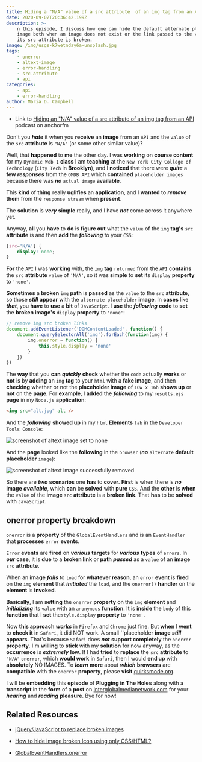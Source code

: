```yaml
---
title: Hiding a "N/A" value of a src attribute  of an img tag from an API
date: 2020-09-02T20:36:42.199Z
description: >-
    n this episode, I discuss how one can hide the default alternate placeholder
    image both when an image does not exist or the link passed to the value of
    its src attribute is broken.
image: /img/usgs-k7wetnday6a-unsplash.jpg
tags:
    - onerror
    - altext-image
    - error-handling
    - src-attribute
    - api
categories:
    - api
    - error-handling
author: Maria D. Campbell
---
```


-   Link to
    [Hiding an "N/A" value of a src attribute of an img tag from an API](https://anchor.fm/maria-campbell/episodes/Hiding-an-NA-value-of-a-src-attribute-of-an-img-tag-from-an-API-ej1g1i)
    podcast on anchorfm

Don't you **_hate_** it when you **receive** an **image** from an `API` and the
`value` of the `src` **attribute** is `"N/A"` (or some other similar value)?

Well, that **happened** to **me** the other day. I was **working** on **course
content** for my `Dynamic Web 1` **class** I am **teaching** at the
`New York City College of Technology` (`City Tech` in **Brooklyn**), and I
**noticed** that there were **_quite_** a **few** **_responses_** from the
`OMDB API` which **contained** `placeholder images` because there was **_no_**
`actual image` **available**.

This **kind** of **thing** really **uglifies** an **application**, and I
**wanted** to **_remove_** **them** from the `response stream` when **present**.

The **solution** is **_very_** **simple** really, and I have **_not_** come
across it anywhere yet.

Anyway, **all** you **have** to **do** is **figure out** what the `value` of the
`img` **tag's** `src` **attribute** is and then **add** the **_following_** to
your `CSS`:

```css
[src='N/A'] {
    display: none;
}
```

**For** the `API` I was **working** with, the `img` **tag** `returned` from the
`API` **contains** the `src` **attribute** `value` of `'N/A'`, so it was
**simple** to **set** its `display` **property** to `'none'`.

**Sometimes** a **broken** `img` **path** is **passed** as the `value` to the
`src` **attribute**, so those **_still_** **appear** with the
`alternate placeholder` **image**. In **cases** like **_that_**, you **have** to
**use** a **bit** of `JavaScript`. I **use** the **_following_** **code** to
**set** the **broken image's** `display` **property** to `'none'`:

```js
// remove img src broken links
document.addEventListener('DOMContentLoaded', function() {
    document.querySelectorAll('img').forEach(function(img) {
        img.onerror = function() {
            this.style.display = 'none'
        }
    })
})
```

The **way** that you **can** **_quickly_** **check** whether the `code` actually
**works** or **not** is by **adding** an `img` **tag** to your `html` with a
**fake image**, and then **checking** whether or not the **placeholder image**
of `16w x 16h` **shows up** or **not** on the **page**. For **example**, I
**added** the **_following_** to my `results.ejs` **page** in my `Node.js`
**application**:

```html
<img src="alt.jpg" alt />
```

And the **_following_** **showed up** in my `html` **Elements** `tab` in the
`Developer Tools Console`:

![screenshot of altext image set to none](/img/screen-shot-2020-09-02-at-10.24.00-am.png)

And the **page** looked like the **following** in the `browser` (**_no_**
`alternate` **default placeholder** `image`):

![screenshot of altext image successfully removed](/img/screen-shot-2020-09-02-at-8.50.30-am.png)

So there are **_two_** **scenarios** one **has** to **cover**. **First** is when
there is **_no_** **image** **_available_**, which **can** be **solved** with
**pure** `CSS`. And the **other** is **when** the `value` of the **image** `src`
**attribute** is a **broken link**. That **has** to be **solved** with
`JavaScript`.

## onerror property breakdown

`onerror` is a **property** of the `GlobalEventHandlers` and is an
`EventHandler` that **processes** `error` **events**.

`Error` **events** are **fired** on **_various_** **targets** for **_various_**
**types** of `errors`. In **_our_** **case**, it is **due** to a **broken link**
or **path** **_passed_** as a `value` of an **image** `src` **attribute**.

When an **image** **_fails_** to `load` for **whatever reason**, an `error`
**event** is **fired** on the `img` **element** that **_initiated_** the `load`,
and the `onerror()` **handler** on the **element** is **invoked**.

**Basically**, I am **setting** the `onerror` **property** on the `img`
**element** and **_initializing_** its `value` with an `anonymous` **function**.
It is **inside** the `body` of this **function** that I **set**
the`style.display` **property** to `'none'`.

Now **this approach** **_works_** in `Firefox` and `Chrome` just fine. But
**when** I **went** to **check it** in `Safari`, it did NOT work. A small
``placeholder **image** **_still_** **appears**. That's because `Safari` does
**_not_** **support completely** the `onerror` **property**. I'm **willing** to
**stick** with my **solution** for now anyway, as the **occurrence** is
**_extremely_** **low**. If I had **tried** to **replace** the `src`
**attribute** to `"N/A"` `onerror`, which **would work** in `Safari`, then I
would **end up** with **absolutely** NO IMAGES. To **_learn_** **more** about
**_which_** **browsers** are **compatible** with the `onerror` **property**,
please **visit**
[quirksmode.org](http://www.quirksmode.org/dom/events/error.html).

I will be **embedding** this **episode** of **Plugging in The Holes** along with
a **transcript** in the **form** of a **post** on
[interglobalmedianetwork.com](https://www.interglobalmedianetwork.com/) for your
**_hearing_** and **_reading_** **pleasure**. Bye for now!

## Related Resources

-   [jQuery/JavaScript to replace broken images](https://stackoverflow.com/questions/92720/jquery-javascript-to-replace-broken-images)

-   [How to hide image broken Icon using only CSS/HTML?](https://stackoverflow.com/questions/22051573/how-to-hide-image-broken-icon-using-only-css-html)

-   [GlobalEventHandlers.onerror](https://developer.mozilla.org/en-US/docs/Web/API/GlobalEventHandlers/onerror)

